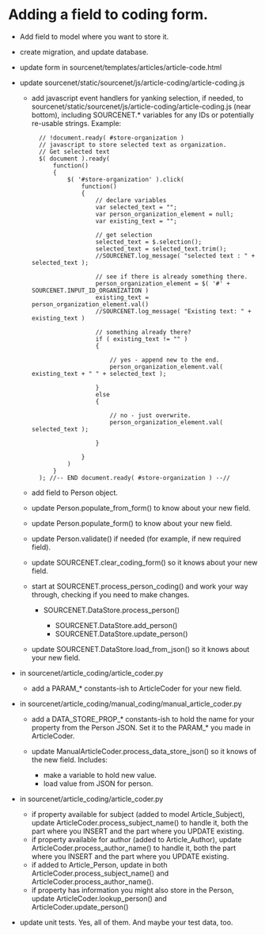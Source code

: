 # Adding a field to coding form.

- Add field to model where you want to store it.
- create migration, and update database.
- update form in sourcenet/templates/articles/article-code.html
- update sourcenet/static/sourcenet/js/article-coding/article-coding.js

    - add javascript event handlers for yanking selection, if needed, to sourcenet/static/sourcenet/js/article-coding/article-coding.js (near bottom), including SOURCENET.* variables for any IDs or potentially re-usable strings.  Example:

            // !document.ready( #store-organization )
            // javascript to store selected text as organization.
            // Get selected text
            $( document ).ready(
                function()
                {
                    $( '#store-organization' ).click(        
                        function()
                        {
                            // declare variables
                            var selected_text = "";
                            var person_organization_element = null;
                            var existing_text = "";
                
                            // get selection
                            selected_text = $.selection();
                            selected_text = selected_text.trim();
                            //SOURCENET.log_message( "selected text : " + selected_text );
                            
                            // see if there is already something there.
                            person_organization_element = $( '#' + SOURCENET.INPUT_ID_ORGANIZATION )
                            existing_text = person_organization_element.val()
                            //SOURCENET.log_message( "Existing text: " + existing_text )
                            
                            // something already there?
                            if ( existing_text != "" )
                            {

                                // yes - append new to the end.
                                person_organization_element.val( existing_text + " " + selected_text );
                                
                            }
                            else
                            {
                                
                                // no - just overwrite.
                                person_organization_element.val( selected_text );
                                
                            }

                        }
                    )
                }
            ); //-- END document.ready( #store-organization ) --//

    - add field to Person object.
    - update Person.populate_from_form() to know about your new field.
    - update Person.populate_form() to know about your new field.
    - update Person.validate() if needed (for example, if new required field).
    - update SOURCENET.clear_coding_form() so it knows about your new field.
    - start at SOURCENET.process_person_coding() and work your way through, checking if you need to make changes.

        - SOURCENET.DataStore.process_person()

            - SOURCENET.DataStore.add_person()
            - SOURCENET.DataStore.update_person()

    - update SOURCENET.DataStore.load_from_json() so it knows about your new field.

- in sourcenet/article_coding/article_coder.py

    - add a PARAM_* constants-ish to ArticleCoder for your new field.

- in sourcenet/article_coding/manual_coding/manual_article_coder.py

    - add a DATA_STORE_PROP_* constants-ish to hold the name for your property from the Person JSON.  Set it to the PARAM_* you made in ArticleCoder.
    - update ManualArticleCoder.process_data_store_json() so it knows of the new field.  Includes:

        - make a variable to hold new value.
        - load value from JSON for person.

- in sourcenet/article_coding/article_coder.py

    - if property available for subject (added to model Article_Subject), update ArticleCoder.process_subject_name() to handle it, both the part where you INSERT and the part where you UPDATE existing.
    - if property available for author (added to Article_Author), update ArticleCoder.process_author_name() to handle it, both the part where you INSERT and the part where you UPDATE existing.
    - if added to Article_Person, update in both ArticleCoder.process_subject_name() and ArticleCoder.process_author_name().
    - if property has information you might also store in the Person, update ArticleCoder.lookup_person() and ArticleCoder.update_person()

- update unit tests.  Yes, all of them.  And maybe your test data, too.